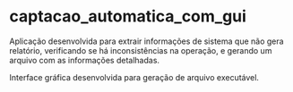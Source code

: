 # captacao_automatica_com_gui

Aplicação desenvolvida para extrair informações de sistema que não gera relatório, verificando se há inconsistências na operação, e gerando um arquivo com as informações detalhadas.

Interface gráfica desenvolvida para geração de arquivo executável.
